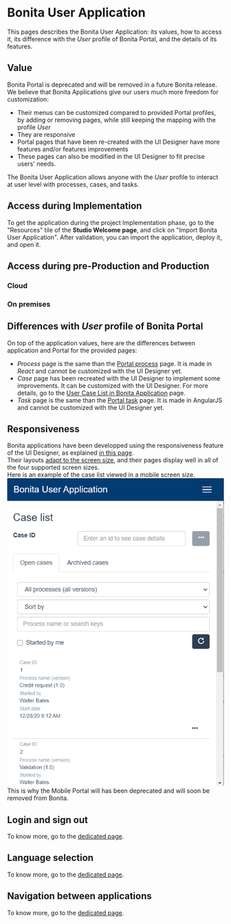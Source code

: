 # Bonita User Application

This pages describes the Bonita User Application: its values, how to access it, its difference with the _User_ profile of Bonita Portal, and the details of its features. 

## Value
Bonita Portal is deprecated and will be removed in a future Bonita release.  
We believe that Bonita Applications give our users much more freedom for customization:
  * Their menus can be customized compared to provided Portal profiles, by adding or removing pages, while still keeping the mapping with the profile _User_
  * They are responsive
  * Portal pages that have been re-created with the UI Designer have more features and/or features improvements  
  * These pages can also be modified in the UI Designer to fit precise users' needs.

The Bonita User Application allows anyone with the _User_ profile to interact at user level with processes, cases, and tasks.

## Access during Implementation
To get the application during the project Implementation phase, go to the "Resources" tile of the **Studio Welcome page**, and click on "Import Bonita User Application".
After validation, you can import the application, deploy it, and open it.

## Access during pre-Production and Production
### Cloud
### On premises

## Differences with _User_ profile of Bonita Portal
On top of the application values, here are the differences between application and Portal for the provided pages:
  * _Process_ page is the same than the [Portal process](user-process-list.md) page. It is made in _React_ and cannot be customized with the UI Designer yet.
  * _Case_ page has been recreated with the UI Designer to implement some improvements. It can be customized with the UI Designer. For more details, go to the [User Case List in Bonita Application](user-application-case-list.md) page.
  * _Task_ page is the same than the [Portal task](user-task-list.md) page. It is made in AngularJS and cannot be customized with the UI Designer yet.

## Responsiveness
Bonita applications have been developped using the responsiveness feature of the UI Designer, as explained [in this page](create-or-modify-a-page.md).  
Their layouts [adapt to the screen size](bonita-layout.md), and their pages display well in all of the four supported screen sizes.  
Here is an example of the case list viewed in a mobile screen size.
![User mobile Case list](images/UI2021.1/user-case-mobile.png)<!--{.img-responsive}-->
This is why the Mobile Portal will has been deprecated and will soon be removed from Bonita.  

## Login and sign out
To know more, go to the [dedicated page](log-in-and-log-out.md).
  
## Language selection
To know more, go to the [dedicated page](languages.md).

## Navigation between applications
To know more, go to the [dedicated page](navigation.md).

